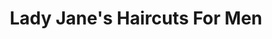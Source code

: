 ---
title: "Lady Jane's Haircuts For Men"
url: /buffalo/lady-janes-haircuts-for-men-sheridan-drive/
shop: Friseur
---